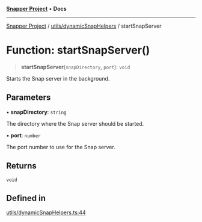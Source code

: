 [**Snapper Project**](../../../README.md) • **Docs**

***

[Snapper Project](../../../README.md) / [utils/dynamicSnapHelpers](../README.md) / startSnapServer

# Function: startSnapServer()

> **startSnapServer**(`snapDirectory`, `port`): `void`

Starts the Snap server in the background.

## Parameters

• **snapDirectory**: `string`

The directory where the Snap server should be started.

• **port**: `number`

The port number to use for the Snap server.

## Returns

`void`

## Defined in

[utils/dynamicSnapHelpers.ts:44](https://github.com/asifqatar/Snapper/blob/04dd4cb74022d6ed12ffb92f3345b6637821261f/utils/dynamicSnapHelpers.ts#L44)
